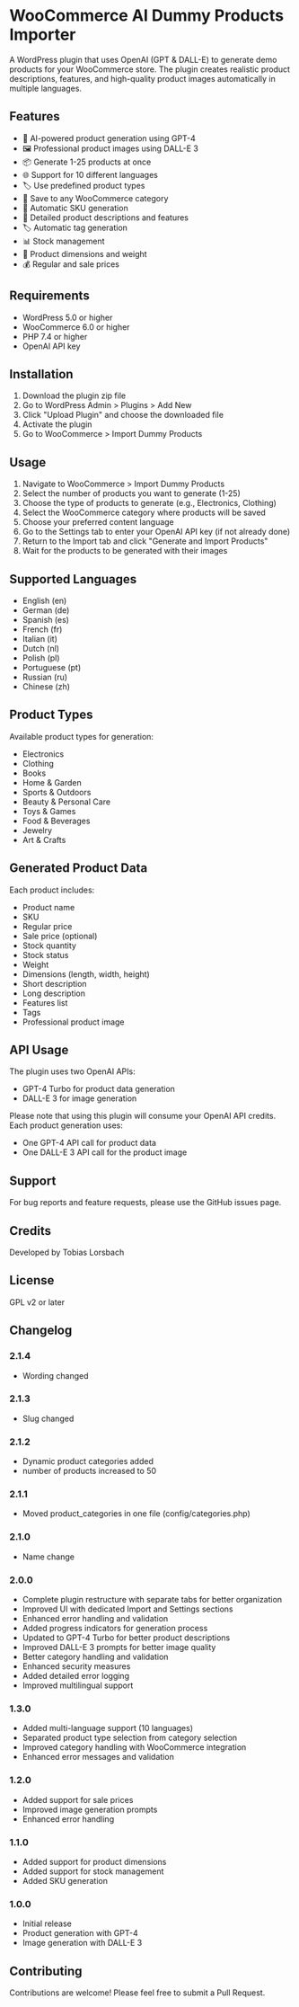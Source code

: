 # WooCommerce AI Dummy Products Importer

A WordPress plugin that uses OpenAI (GPT & DALL-E) to generate demo products for your WooCommerce store. The plugin creates realistic product descriptions, features, and high-quality product images automatically in multiple languages.

## Features
- 🤖 AI-powered product generation using GPT-4
- 🖼️ Professional product images using DALL-E 3
- 📦 Generate 1-25 products at once
- 🌐 Support for 10 different languages
- 🏷️ Use predefined product types
- 📁 Save to any WooCommerce category
- 🔄 Automatic SKU generation
- 📝 Detailed product descriptions and features
- 🏷️ Automatic tag generation
- 📊 Stock management
- 📐 Product dimensions and weight
- 💰 Regular and sale prices

## Requirements
- WordPress 5.0 or higher
- WooCommerce 6.0 or higher
- PHP 7.4 or higher
- OpenAI API key

## Installation
1. Download the plugin zip file
2. Go to WordPress Admin > Plugins > Add New
3. Click "Upload Plugin" and choose the downloaded file
4. Activate the plugin
5. Go to WooCommerce > Import Dummy Products

## Usage
1. Navigate to WooCommerce > Import Dummy Products
2. Select the number of products you want to generate (1-25)
3. Choose the type of products to generate (e.g., Electronics, Clothing)
4. Select the WooCommerce category where products will be saved
5. Choose your preferred content language
6. Go to the Settings tab to enter your OpenAI API key (if not already done)
7. Return to the Import tab and click "Generate and Import Products"
8. Wait for the products to be generated with their images

## Supported Languages
- English (en)
- German (de)
- Spanish (es)
- French (fr)
- Italian (it)
- Dutch (nl)
- Polish (pl)
- Portuguese (pt)
- Russian (ru)
- Chinese (zh)

## Product Types
Available product types for generation:
- Electronics
- Clothing
- Books
- Home & Garden
- Sports & Outdoors
- Beauty & Personal Care
- Toys & Games
- Food & Beverages
- Jewelry
- Art & Crafts

## Generated Product Data
Each product includes:
- Product name
- SKU
- Regular price
- Sale price (optional)
- Stock quantity
- Stock status
- Weight
- Dimensions (length, width, height)
- Short description
- Long description
- Features list
- Tags
- Professional product image

## API Usage
The plugin uses two OpenAI APIs:
- GPT-4 Turbo for product data generation
- DALL-E 3 for image generation

Please note that using this plugin will consume your OpenAI API credits. Each product generation uses:
- One GPT-4 API call for product data
- One DALL-E 3 API call for the product image

## Support
For bug reports and feature requests, please use the GitHub issues page.

## Credits
Developed by Tobias Lorsbach

## License
GPL v2 or later

## Changelog

### 2.1.4
- Wording changed

### 2.1.3
- Slug changed

### 2.1.2
- Dynamic product categories added
- number of products increased to 50

### 2.1.1
- Moved product_categories in one file (config/categories.php)

### 2.1.0
- Name change

### 2.0.0
- Complete plugin restructure with separate tabs for better organization
- Improved UI with dedicated Import and Settings sections
- Enhanced error handling and validation
- Added progress indicators for generation process
- Updated to GPT-4 Turbo for better product descriptions
- Improved DALL-E 3 prompts for better image quality
- Better category handling and validation
- Enhanced security measures
- Added detailed error logging
- Improved multilingual support

### 1.3.0
- Added multi-language support (10 languages)
- Separated product type selection from category selection
- Improved category handling with WooCommerce integration
- Enhanced error messages and validation

### 1.2.0
- Added support for sale prices
- Improved image generation prompts
- Enhanced error handling

### 1.1.0
- Added support for product dimensions
- Added support for stock management
- Added SKU generation

### 1.0.0
- Initial release
- Product generation with GPT-4
- Image generation with DALL-E 3

## Contributing
Contributions are welcome! Please feel free to submit a Pull Request.
